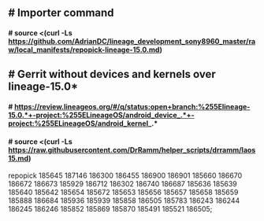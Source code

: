 ## # Importer command
#### # source <(curl -Ls https://github.com/AdrianDC/lineage_development_sony8960_master/raw/local_manifests/repopick-lineage-15.0.md)

## # Gerrit without devices and kernels over lineage-15.0*
#### # https://review.lineageos.org/#/q/status:open+branch:%255Elineage-15.0.*+-project:%255ELineageOS/android_device_.*+-project:%255ELineageOS/android_kernel_.*


#### # source <(curl -Ls https://raw.githubusercontent.com/DrRamm/helper_scripts/drramm/laos15.md)

repopick 185645 187146 186300 186455 186900 186901 185660 186670 186672 186673 185929 186712 186302 186740 186687 185636 185639 185640 185642 185654 185672 185653 185656 185657 185658 185659 185888 186684 185936 185939 185858 186505 185783 186243 186244 186245 186246 185852 185869 185870 185491 185521 186505;
